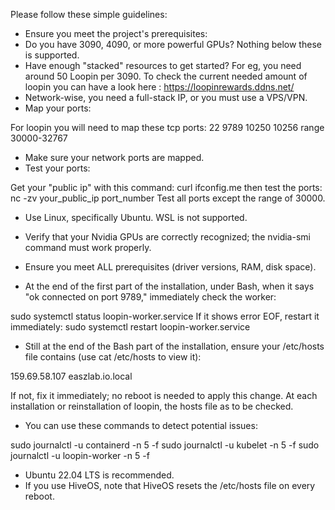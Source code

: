 Please follow these simple guidelines:

- Ensure you meet the project's prerequisites:
- Do you have 3090, 4090, or more powerful GPUs? Nothing below these is supported.
- Have enough "stacked" resources to get started? For eg, you need around 50 Loopin per 3090. To check the current needed amount of loopin you can have a look here :
  https://loopinrewards.ddns.net/
- Network-wise, you need a full-stack IP, or you must use a VPS/VPN.
- Map your ports:

For loopin you will need to map these tcp ports: 22 9789 10250 10256 range 30000-32767

- Make sure your network ports are mapped. 
- Test your ports:

Get your "public ip" with this command: curl ifconfig.me then test the ports: nc -zv your_public_ip port_number Test all ports except the range of 30000.

- Use Linux, specifically Ubuntu. WSL is not supported.
- Verify that your Nvidia GPUs are correctly recognized; the nvidia-smi command must work properly.
- Ensure you meet ALL prerequisites (driver versions, RAM, disk space).

- At the end of the first part of the installation, under Bash, when it says "ok connected on port 9789," immediately check the worker:

sudo systemctl status loopin-worker.service If it shows error EOF, restart it immediately: sudo systemctl restart loopin-worker.service

- Still at the end of the Bash part of the installation, ensure your /etc/hosts file contains (use cat /etc/hosts to view it):

159.69.58.107    easzlab.io.local 

If not, fix it immediately; no reboot is needed to apply this change. At each installation or reinstallation of loopin, the hosts file as to be checked.

- You can use these commands to detect potential issues:

sudo journalctl -u containerd -n 5 -f 
sudo journalctl -u kubelet -n 5 -f 
sudo journalctl -u loopin-worker -n 5 -f

- Ubuntu 22.04 LTS is recommended.
- If you use HiveOS, note that HiveOS resets the /etc/hosts file on every reboot.
